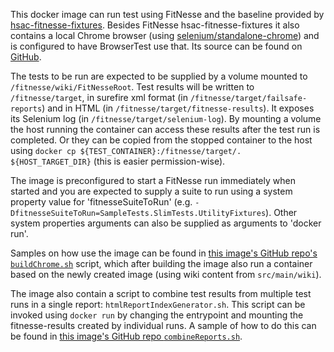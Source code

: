 This docker image can run test using FitNesse and the baseline provided by [hsac-fitnesse-fixtures](https://github.com/fhoeben/hsac-fitnesse-fixtures).
Besides FitNesse hsac-fitnesse-fixtures it also contains a local Chrome browser (using [selenium/standalone-chrome](https://hub.docker.com/r/selenium/standalone-chrome/)) and is configured to have BrowserTest use that.
Its source can be found on [GitHub](https://github.com/fhoeben/hsac-fitnesse-docker).

The tests to be run are expected to be supplied by a volume mounted to `/fitnesse/wiki/FitNesseRoot`. 
Test results will be written to `/fitnesse/target`, in surefire xml format (in `/fitnesse/target/failsafe-reports`) and in HTML (in `/fitnesse/target/fitnesse-results`).
It exposes its Selenium log (in `/fitnesse/target/selenium-log`).
By mounting a volume the host running the container can access these results after the test run is completed. 
Or they can be copied from the stopped container to the host using `docker cp ${TEST_CONTAINER}:/fitnesse/target/. ${HOST_TARGET_DIR}` (this is easier permission-wise).

The image is preconfigured to start a FitNesse run immediately when started and you are expected to supply a suite to run using a system property value for 'fitnesseSuiteToRun'
(e.g. `-DfitnesseSuiteToRun=SampleTests.SlimTests.UtilityFixtures`). Other system properties arguments can also be supplied as arguments to 'docker run'.

Samples on how use the image can be found in [this image's GitHub repo's `buildChrome.sh`](https://github.com/fhoeben/hsac-fitnesse-docker/blob/master/buildChrome.sh) script, which after building the image
also run a container based on the newly created image (using wiki content from `src/main/wiki`). 

The image also contain a script to combine test results from multiple test runs in a single report: `htmlReportIndexGenerator.sh`.
This script can be invoked using `docker run` by changing the entrypoint and mounting the fitnesse-results created by individual runs.
A sample of how to do this can be found in [this image's GitHub repo `combineReports.sh`](https://github.com/fhoeben/hsac-fitnesse-docker/blob/master/combineReports.sh). 
